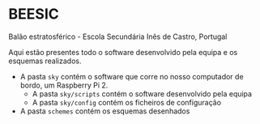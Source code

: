 # BEESIC
Balão estratosférico - Escola Secundária Inês de Castro, Portugal

Aqui estão presentes todo o software desenvolvido pela equipa e os esquemas realizados.

- A pasta `sky` contém o software que corre no nosso computador de bordo, um Raspberry Pi 2.
  - A pasta `sky/scripts` contém o software desenvolvido pela equipa
  - A pasta `sky/config` contém os ficheiros de configuração
- A pasta `schemes` contém os esquemas desenhados
